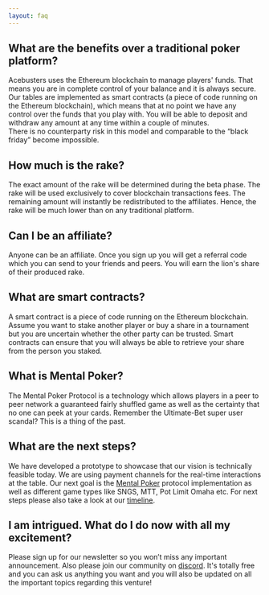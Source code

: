 ```yaml
---
layout: faq
---
```

<h2 role="button" data-toggle="collapse" href="#faq1" aria-expanded="false" aria-controls="faq1" class="faq-header">
        What are the benefits over a traditional poker platform?
</h2>
<div class="collapse" id="faq1">
    <p class="lead">
        Acebusters uses the Ethereum blockchain to manage players' funds. That means you are in complete control of your balance and it is always secure. Our tables are implemented as smart contracts (a piece of code running on the Ethereum blockchain), which means that at no point we have any control over the funds that you play with. You will be able to deposit and withdraw any amount at any time within a couple of minutes. 
        <br/>
        There is no counterparty risk in this model and comparable to the “black friday” become impossible.
    </p>
     
</div>



<h2 role="button" data-toggle="collapse" href="#faq3" aria-expanded="false" aria-controls="faq3" class="faq-header">
    How much is the rake?
</h2>
<div class="collapse" id="faq3">
    <p class="lead">
        The exact amount of the rake will be determined during the beta phase. The rake will be used exclusively to cover blockchain transactions fees. The remaining amount will instantly be redistributed to the affiliates. Hence, the rake will be much lower than on any traditional platform.
    </p>
</div>

<h2 role="button" data-toggle="collapse" href="#faq7" aria-expanded="false" aria-controls="faq7" class="faq-header">
        Can I be an affiliate?
</h2>
<div class="collapse" id="faq7">
    <p class="lead">
        Anyone can be an affiliate. Once you sign up you will get a referral code which you can send to your friends and peers. You will earn the lion's share of their produced rake.
    </p>
</div>

<h2 role="button" data-toggle="collapse" href="#faq4" aria-expanded="false" aria-controls="faq4" class="faq-header">
        What are smart contracts?
</h2>
<div class="collapse" id="faq4">
    <p class="lead">    
        A smart contract is a piece of code running on the Ethereum blockchain.
        <br>
        Assume you want to stake another player or buy a share in a tournament but you are uncertain whether the other party can be trusted. Smart contracts can ensure that you will always be able to retrieve your share from the person you staked.
    </p>
</div>


<h2 role="button" data-toggle="collapse" href="#faq2" aria-expanded="false" aria-controls="faq2" class="faq-header">
        What is Mental Poker?
</h2>
<div class="collapse" id="faq2">
    <p class="lead">
        The Mental Poker Protocol is a technology which allows players in a peer to peer network a guaranteed fairly shuffled game as well as the certainty that no one can peek at your cards. Remember the Ultimate-Bet super user scandal? This is a thing of the past. 
    </p>
     
</div>



<h2 role="button" data-toggle="collapse" href="#faq8" aria-expanded="false" aria-controls="faq8" class="faq-header">
    What are the next steps?
</h2>
<div class="collapse" id="faq8">
    <p class="lead">
        We have developed a prototype to showcase that our vision is technically feasible today. We are using payment channels for the real-time interactions at the table. Our next goal is the <a href="https://en.wikipedia.org/wiki/Mental_poker">Mental Poker</a> protocol implementation as well as different game types like SNGS, MTT, Pot Limit Omaha etc. 
        For next steps please also take a look at our <a href="/#timeline">timeline</a>.
    </p>
</div>

<h2 role="button" data-toggle="collapse" href="#faq9" aria-expanded="false" aria-controls="faq9" class="faq-header">
    I am intrigued. What do I do now with all my excitement?
</h2>
<div class="collapse" id="faq9">
    <p class="lead">
        Please sign up for our newsletter so you won’t miss any important announcement. Also please join our community on <a href="https://discord.gg/7PesDTZ">discord</a>. It's totally free and you can ask us anything you want and you will also be updated on all the important topics regarding this venture! 
    </p>
</div>
<!-- /.content-section-a -->
